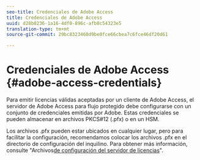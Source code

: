```yaml
---
seo-title: Credenciales de Adobe Access
title: Credenciales de Adobe Access
uuid: d28b0236-1a16-4df0-896c-afb0c54323e5
translation-type: tm+mt
source-git-commit: 29bc8323460d9be0fce66cbea7c6fce46df20d61

---
```



# Credenciales de Adobe Access {#adobe-access-credentials}

Para emitir licencias válidas aceptadas por un cliente de Adobe Access, el servidor de Adobe Access para flujo protegido debe configurarse con un conjunto de credenciales emitidas por Adobe. Estas credenciales se pueden almacenar en archivos PKCS#12 (.pfx) o en un HSM.

Los archivos .pfx pueden estar ubicados en cualquier lugar, pero para facilitar la configuración, recomendamos colocar los archivos .pfx en el directorio de configuración del inquilino. Para obtener más información, consulte &quot;Archivos[de configuración del servidor de licencias](../../aaxs-protected-streaming/aaxs-license-server-config-files/aaxs-configuration-directory-structure.md)&quot;.
